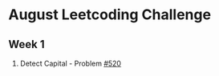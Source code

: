 # August Leetcoding Challenge

## Week 1
  1. Detect Capital - Problem [#520](https://leetcode.com/problems/detect-capital/)
